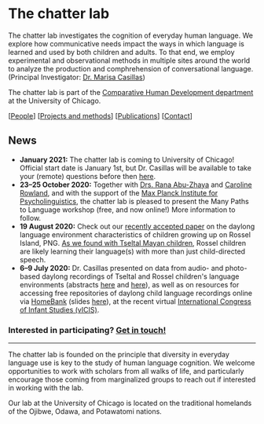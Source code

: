 # The chatter lab

The chatter lab investigates the cognition of everyday human language. We explore how communicative needs impact the ways in which language is learned and used by both children and adults. To that end, we employ experimental and observational methods in multiple sites around the world to analyze the production and comphrehension of conversational language. (Principal Investigator: [Dr. Marisa Casillas](./marisa-personal-page.md))

The chatter lab is part of the [Comparative Human Development department](https://humdev.uchicago.edu/) at the University of Chicago.

[[People](./people.md)] [[Projects and methods](./projects.md)] [[Publications](./publications.md)] [[Contact](./contact.md)]

## News

* **January 2021:** The chatter lab is coming to University of Chicago! Official start date is January 1st, but Dr. Casillas will be available to take your (remote) questions before then [here](./contact.md).
* **23–25 October 2020:** Together with [Drs. Rana Abu-Zhaya](https://www.researchgate.net/profile/Rana_Abu-Zhaya) and [Caroline Rowland](https://www.mpi.nl/people/rowland-caroline), and with the support of the [Max Planck Institute for Psycholinguistics](https://www.mpi.nl/), the chatter lab is pleased to present the Many Paths to Language workshop (free, and now online!) More information to follow.
* **19 August 2020:** Check out our [recently accepted paper](./lab-publications/Casillas_et_al_accepted_Early_language_experience_in_a_Papuan_community_JCL.pdf) on the daylong language environment characteristics of children growing up on Rossel Island, PNG. [As we found with Tseltal Mayan children]((./lab-publications/Casillas_et_al_2019_Early_language_experience_in_a_Tseltal_Mayan_village_ChiDev.pdf)), Rossel children are likely learning their language(s) with more than just child-directed speech.
* **6–9 July 2020:** Dr. Casillas presented on data from audio- and photo-based daylong recordings of Tseltal and Rossel children's language environments (abstracts [here](https://docs.google.com/document/d/12idVHgSDQIJcHN4HeHeWRhN-kkxHHd2mceR0P5aukyA/edit?usp=sharing) and [here](https://docs.google.com/document/d/1Acsnv-_bM9dYSb9eFGTBrAQAFk94-n5C7cbKsqTNYfg/edit?usp=sharing)), as well as on resources for accessing free repositories of daylong child language recordings online via [HomeBank](https://homebank.talkbank.org/) (slides [here](https://docs.google.com/presentation/d/1NvpeuBTKIi4FaiXjvrnnpYbLgS3UITTLA_mxynY9w04/edit?usp=sharing)), at the recent virtual [International Congress of Infant Studies (vICIS)](https://infantstudies.org/program/).

### Interested in participating? [Get in touch!](./contact.md)

----
The chatter lab is founded on the principle that diversity in everyday language use is key to the study of human language cognition. We welcome opportunities to work with scholars from all walks of life, and particularly encourage those coming from marginalized groups to reach out if interested in working with the lab.

Our lab at the University of Chicago is located on the traditional homelands of the Ojibwe, Odawa, and Potawatomi nations.